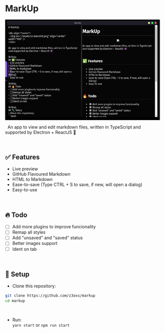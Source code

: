 # MarkUp

<div align="center">
  <img src="./assets/screenshot.png" align="center" width="600" />
</div>

&nbsp;
An app to view and edit markdown files, written in TypeScript and supported by Electron + ReactJS 👾

&nbsp;
## ✅ Features
- Live preview
- GitHub Flavoured Markdown
- HTML to Markdown
- Ease-to-save (Type CTRL + S to save, if new, will open a dialog)
- Easy-to-use

&nbsp;
## 🔥 Todo
- [ ] Add more plugins to improve funcionality
- [ ] Remap all styles
- [ ] Add "unsaved" and "saved" status
- [ ] Better images support
- [ ] Ident on tab

&nbsp;
## 🔧 Setup
- Clone this repository:
```bash
git clone https://github.com/z3oxs/markup
cd markup
```

&nbsp;
- Run:<br>
`yarn start` or `npm run start`